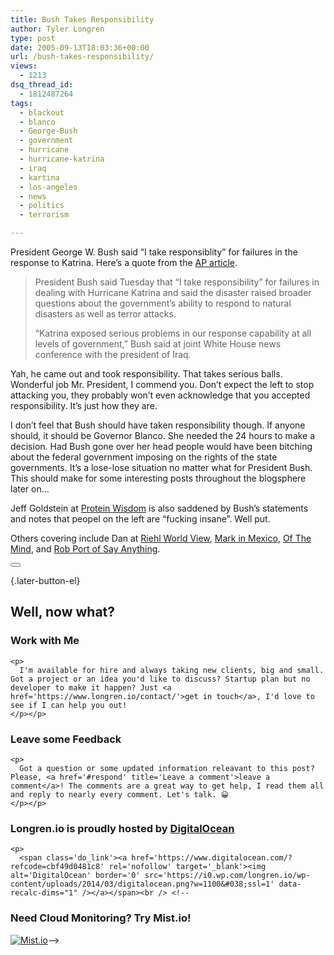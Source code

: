 ```yaml
---
title: Bush Takes Responsibility
author: Tyler Longren
type: post
date: 2005-09-13T18:03:36+00:00
url: /bush-takes-responsibility/
views:
  - 1213
dsq_thread_id:
  - 1812487264
tags:
  - blackout
  - blanco
  - George-Bush
  - government
  - hurricane
  - hurricane-katrina
  - iraq
  - kartina
  - los-angeles
  - news
  - politics
  - terrorism

---
```

President George W. Bush said &#8220;I take responsiblity&#8221; for failures in the response to Katrina. Here&#8217;s a quote from the [AP article][1].

> President Bush said Tuesday that &#8220;I take responsibility&#8221; for failures in dealing with Hurricane Katrina and said the disaster raised broader questions about the government&#8217;s ability to respond to natural disasters as well as terror attacks.
> 
> &#8220;Katrina exposed serious problems in our response capability at all levels of government,&#8221; Bush said at joint White House news conference with the president of Iraq. 

Yah, he came out and took responsibility. That takes serious balls. Wonderful job Mr. President, I commend you. Don&#8217;t expect the left to stop attacking you, they probably won&#8217;t even acknowledge that you accepted responsibility. It&#8217;s just how they are.

I don&#8217;t feel that Bush should have taken responsibility though. If anyone should, it should be Governor Blanco. She needed the 24 hours to make a decision. Had Bush gone over her head people would have been bitching about the federal government imposing on the rights of the state governments. It&#8217;s a lose-lose situation no matter what for President Bush. This should make for some interesting posts throughout the blogsphere later on&#8230;

Jeff Goldstein at [Protein Wisdom][2] is also saddened by Bush&#8217;s statements and notes that peopel on the left are &#8220;fucking insane&#8221;. Well put.

Others covering include Dan at [Riehl World View][3], [Mark in Mexico][4], [Of The Mind][5], and [Rob Port of Say Anything][6]. 

<div class="wpulike wpulike-default " >
  <div class="wp_ulike_general_class wp_ulike_is_not_liked">
    <button type="button"
					aria-label="Like Button"
					data-ulike-id="2007"
					data-ulike-nonce="ed6d4d56f0"
					data-ulike-type="likeThis"
					data-ulike-template="wpulike-default"
					data-ulike-display-likers="0"
					data-ulike-disable-pophover="0"
					class="wp_ulike_btn wp_ulike_put_image wp_likethis_2007"></button><span class="count-box"></span>
  </div>
</div>

[][7]{.later-button-el}

<div class='what-next'>
  <h2>
    Well, now what?
  </h2>
  
  <div class='hire'>
    <h3>
      Work with Me
    </h3>
    
    <p>
      I'm available for hire and always taking new clients, big and small. Got a project or an idea you'd like to discuss? Startup plan but no developer to make it happen? Just <a href='https://www.longren.io/contact/'>get in touch</a>, I'd love to see if I can help you out!
    </p></p>
  </div>
  
  <div class='hire'>
    <h3>
      Leave some Feedback
    </h3>
    
    <p>
      Got a question or some updated information releavant to this post? Please, <a href='#respond' title='Leave a comment'>leave a comment</a>! The comments are a great way to get help, I read them all and reply to nearly every comment. Let's talk. 😀
    </p></p>
  </div>
  
  <div class='now-what-bottom-ad'>
    <h3>
      Longren.io is proudly hosted by <a href='https://www.digitalocean.com/?refcode=cbf49d0481c8'>DigitalOcean</a>
    </h3>
    
    <p>
      <span class='do_link'><a href='https://www.digitalocean.com/?refcode=cbf49d0481c8' rel='nofollow' target='_blank'><img alt='DigitalOcean' border='0' src='https://i0.wp.com/longren.io/wp-content/uploads/2014/03/digitalocean.png?w=1100&#038;ssl=1' data-recalc-dims="1" /></a></span><br /> <!--

<h3>Need Cloud Monitoring? Try Mist.io!</h3>

<span class='do_link'><a href='http://mist.io/?ref=tyler' rel='nofollow' target='_blank'><img alt='Mist.io' border='0' src='https://i0.wp.com/longren.io/wp-content/uploads/2014/04/mistio.jpg?w=1100&#038;ssl=1' data-recalc-dims="1"></a></span>--></div> </div>

 [1]: http://news.yahoo.com/s/ap/20050913/ap_on_go_ot/katrina_washington
 [2]: http://www.proteinwisdom.com/index.php/weblog/entry/19009/
 [3]: http://www.riehlworldview.com/carnivorous_conservative/2005/09/nuf_said.html
 [4]: http://markinmexico.blogspot.com/2005/09/why-i-despise-ap-and-msm.html
 [5]: http://www.ofthemind.com/archives/2005/09/the_buck_stops.html
 [6]: http://sayanythingblog.com/2005/09/13/bush-takes-responsibility-for-katrina/
 [7]: #